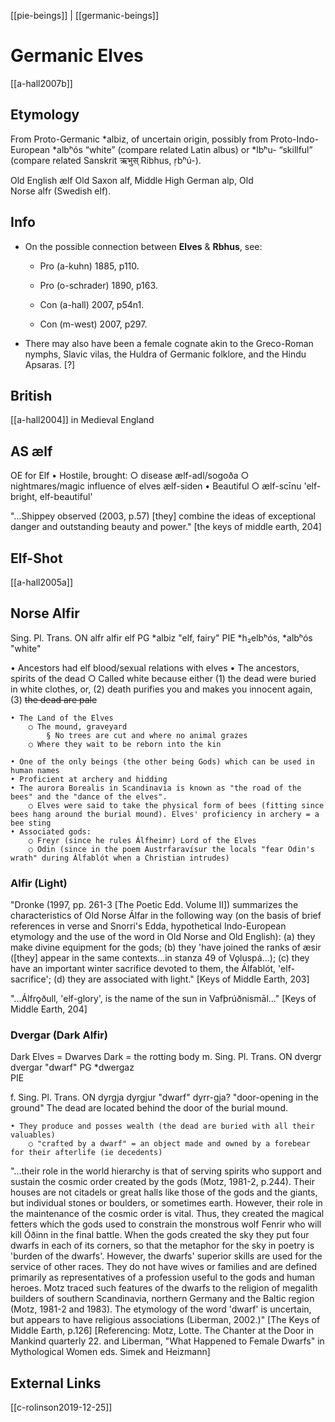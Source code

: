 [[pie-beings]] | [[germanic-beings]]

# Germanic Elves
[[a-hall2007b]]
## Etymology
From Proto-Germanic *albiz, of uncertain origin, possibly from Proto-Indo-European *albʰós “white” (compare related Latin albus) or *lbʰu- “skillful” (compare related Sanskrit ऋभुस् Ribhus, ṛbʰú-).  

Old English ælf Old Saxon alf, Middle High German alp, Old Norse alfr (Swedish elf).
## Info

- On the possible connection between **Elves** & **Rbhus**, see:
  
  - Pro  (a-kuhn) 1885, p110.
  
  - Pro  (o-schrader) 1890, p163.
  
  - Con  (a-hall) 2007, p54n1.
  
  - Con  (m-west) 2007, p297.

- There may also have been a female cognate akin to the Greco-Roman nymphs, Slavic vilas, the Huldra of Germanic folklore, and the Hindu Apsaras. [?]
## British
[[a-hall2004]] in Medieval England

## AS ælf
OE for Elf
	• Hostile, brought:
		○ disease  ælf-adl/sogoða
		○ nightmares/magic influence of elves  ælf-siden
	• Beautiful
		○ ælf-scīnu 'elf-bright, elf-beautiful'
		
"...Shippey observed (2003, p.57) [they] combine the ideas of exceptional danger and outstanding beauty and power." [the keys of middle earth, 204]
	
## Elf-Shot
[[a-hall2005a]]


## Norse Alfir

Sing.	Pl.	Trans.
ON	alfr	alfir	elf
PG	*albiz		"elf, fairy"
PIE	*h₂elbʰós, *albʰós		"white"


• Ancestors had elf blood/sexual relations with elves
	• The ancestors, spirits of the dead
		○ Called white because either (1) the dead were buried in white clothes, or, (2) death purifies you and makes you innocent again, (3) ~~the dead are pale~~
		
	• The Land of the Elves
		○ The mound, graveyard
			§ No trees are cut and where no animal grazes
		○ Where they wait to be reborn into the kin
		
	• One of the only beings (the other being Gods) which can be used in human names
	• Proficient at archery and hidding
	• The aurora Borealis in Scandinavia is known as "the road of the bees" and the "dance of the elves".
		○ Elves were said to take the physical form of bees (fitting since bees hang around the burial mound). Elves' proficiency in archery = a bee sting
	• Associated gods:
		○ Freyr (since he rules Álfheimr) Lord of the Elves
		○ Odin (since in the poem Austrfaravísur the locals "fear Odin's wrath" during Álfablót when a Christian intrudes) 
		
		
### Alfir (Light)


"Dronke (1997, pp. 261-3 [The Poetic Edd. Volume II]) summarizes the characteristics of Old Norse Álfar in the following way (on the basis of brief references in verse and Snorri's Edda, hypothetical Indo-European etymology and the use of the word in Old Norse and Old English):
(a) they make divine equipment for the gods;
(b) they 'have joined the ranks of æsir ([they] appear in the same contexts...in stanza 49 of Vǫluspá...);
(c) they have an important winter sacrifice devoted to them, the Álfablót, 'elf-sacrifice';
(d) they are associated with light." [Keys of Middle Earth, 203]


"...Álfrǫðull, 'elf-glory', is the name of the sun in Vafþrúðnismāl..." [Keys of Middle Earth, 204]



### Dvergar (Dark Alfir)
Dark Elves = Dwarves
Dark = the rotting body
m.	Sing.	Pl.	Trans.
ON	dvergr	dvergar	"dwarf"
PG	*dwergaz		
PIE			

f.	Sing.	Pl.	Trans.
ON	dyrgja	dyrgjur	"dwarf"
dyrr-gja?		"door-opening in the ground" The dead are located behind the door of the burial mound.


	• They produce and posses wealth (the dead are buried with all their valuables)
		○ "crafted by a dwarf" = an object made and owned by a forebear for their afterlife (ie decedents)


"...their role in the world hierarchy is that of serving spirits who support and sustain the cosmic order created by the gods (Motz, 1981-2, p.244). Their houses are not citadels or great halls like those of the gods and the giants, but individual stones or boulders, or sometimes earth. However, their role in the maintenance of the cosmic order is vital. Thus, they created the magical fetters which the gods used to constrain the monstrous wolf Fenrir who will kill Óðinn in the final battle. When the gods created the sky they put four dwarfs in each of its corners, so that the metaphor for the sky in poetry is 'burden of the dwarfs'. However, the dwarfs' superior skills are used for the service of other races. They do not have wives or families and are defined primarily as representatives of a profession useful to the gods and human heroes. Motz traced such features of the dwarfs to the religion of megalith builders of southern Scandinavia, northern Germany and the Baltic region (Motz, 1981-2 and 1983). The etymology of the word 'dwarf' is uncertain, but appears to have religious associations (Liberman, 2002.)" [The Keys of Middle Earth, p.126] [Referencing: Motz, Lotte. The Chanter at the Door in Mankind quarterly 22. and Liberman, "What Happened to Female Dwarfs" in Mythological Women eds. Simek and Heizmann]



## External Links
[[c-rolinson2019-12-25]]